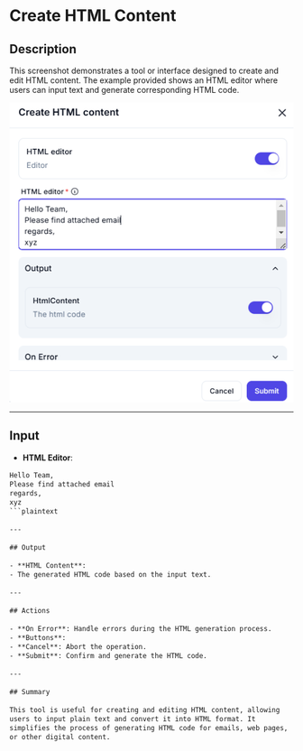 # Create HTML Content

## Description

This screenshot demonstrates a tool or interface designed to create and edit HTML content. The example provided shows an HTML editor where users can input text and generate corresponding HTML code.

![alt text](create-html-content-1.png)

---

## Input

- **HTML Editor**:

```plaintext
Hello Team,
Please find attached email
regards,
xyz
```plaintext

---

## Output

- **HTML Content**:
- The generated HTML code based on the input text.

---

## Actions

- **On Error**: Handle errors during the HTML generation process.
- **Buttons**:
- **Cancel**: Abort the operation.
- **Submit**: Confirm and generate the HTML code.

---

## Summary

This tool is useful for creating and editing HTML content, allowing users to input plain text and convert it into HTML format. It simplifies the process of generating HTML code for emails, web pages, or other digital content.